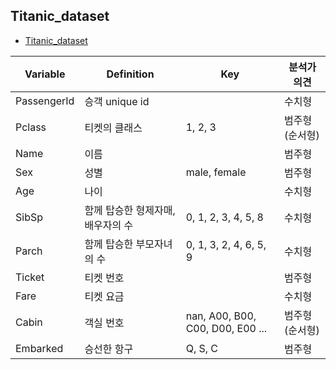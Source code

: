 ## Titanic_dataset

- [Titanic_dataset](https://github.com/yojulab/study_data_analytics/blob/main/datasets/TitanicFromDisaster_test.csv)

|Variable|Definition|Key|분석가 의견|
|--|--|--|--|
|PassengerId|승객 unique id||수치형|
|Pclass|티켓의 클래스|1, 2, 3|범주형(순서형)|
|Name|이름||범주형|
|Sex|성별|male, female|범주형|
|Age|나이||수치형|
|SibSp|함께 탑승한 형제자매, 배우자의 수|0, 1, 2, 3, 4, 5, 8|수치형|
|Parch|함께 탑승한 부모자녀의 수|0, 1, 3, 2, 4, 6, 5, 9|수치형|
|Ticket|티켓 번호||범주형|
|Fare|티켓 요금||수치형|
|Cabin|객실 번호|nan, A00, B00, C00, D00, E00 ... |범주형(순서형)|
|Embarked|승선한 항구|Q, S, C|범주형|